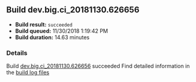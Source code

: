 ## Build dev.big.ci_20181130.626656
- **Build result:** `succeeded`
- **Build queued:** 11/30/2018 1:19:42 PM
- **Build duration:** 14.63 minutes
### Details
Build [dev.big.ci_20181130.626656](https://winappstudio.visualstudio.com/web/build.aspx?pcguid=a4ef43be-68ce-4195-a619-079b4d9834c2&builduri=vstfs%3a%2f%2f%2fBuild%2fBuild%2f26656) succeeded
Find detailed information in the [build log files](https://uwpctdiags.blob.core.windows.net/buildlogs/dev.big.ci_20181130.626656_logs.zip)
